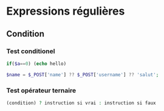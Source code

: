 # Expressions régulières

## Condition

### Test conditionel

```php
if($a==0) (echo hello)
```

```php
$name = $_POST['name'] ?? $_POST['username'] ?? 'salut';
```

### Test opérateur ternaire
```php
(condition) ? instruction si vrai : instruction si faux
```